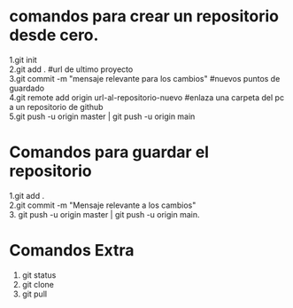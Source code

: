 
# comandos para crear un repositorio desde cero.

1.git init
<br>2.git add . #url de ultimo proyecto</br>
3.git commit -m "mensaje relevante para los cambios" #nuevos puntos de guardado
<br>4.git remote add origin url-al-repositorio-nuevo    #enlaza una carpeta del pc a un repositorio de github</br>
5.git push -u origin master | git push -u origin main

# Comandos para guardar el repositorio
1.git add .
<br>2.git commit -m "Mensaje relevante a los cambios"</br>
3. git push -u origin master | git push -u origin main.
# Comandos Extra
1. git status 
2. git clone
3. git pull
